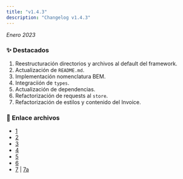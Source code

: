 ```yaml
---
title: "v1.4.3"
description: "Changelog v1.4.3"
---
```


_Enero 2023_

### ✨ Destacados

1. Reestructuración directorios y archivos al default del framework.
2. Actualización de `README.md`.
3. Implementación nomenclatura BEM.
4. Integraciión de `types`.
5. Actualización de dependencias.
6. Refactorización de requests al `store`.
7. Refactorización de estilos y contenido del Invoice.

### 🔗 Enlace archivos

- [1](https://github.com/Novanet-Studio/fast-ecommerce-fe/commit/6934ad142464fc433c892c2a15a173556b3da110)
- [2](https://github.com/Novanet-Studio/fast-ecommerce-fe/commit/faa711b220e0afbd6384607d5a9f0fdf6774d2d1)
- [3](https://github.com/Novanet-Studio/fast-ecommerce-fe/commit/ba34eb057928b21ac1f4d903dcfcf3870f2c7193)
- [4](https://github.com/Novanet-Studio/fast-ecommerce-fe/commit/a444e10a510d61be4702960f07b4722d41250dc0)
- [5](https://github.com/Novanet-Studio/fast-ecommerce-fe/commit/794032f9828f4d66fb9b400a5dfd66235b6718cf)
- [6](https://github.com/Novanet-Studio/fast-ecommerce-fe/commit/521cb16a3191320116a869619740a0999f555ebd)
- [7](https://github.com/Novanet-Studio/fast-ecommerce-fe/commit/6c2744a81ad9c5f968bd50e9a1ae95871fd6e4a9) | [7a](https://github.com/Novanet-Studio/fast-ecommerce-fe/commit/64821bb9d2157b6ac2ab4860dff2838a3db377b5)

